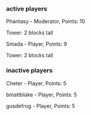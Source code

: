 ### active players

Phantasy - Moderator, Points: 10

Tower: 2 blocks tall

Smada - Player, Points: 9

Tower: 2 blocks tall

### inactive players

Cheter - Player, Points: 5

bmattblake - Player, Points: 5

gusdefrog - Player, Points: 5

